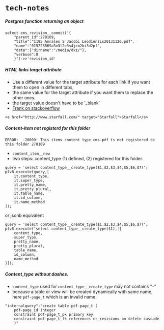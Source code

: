 # `tech-notes`

##### Postgres function returning an object
```
select cms_revision__commit('{
    "parent_id":278109,
    "title":"1195 Annales S Jacobi Leodiensis20131126.pdf",
    "name":"015223569a3n3l2e3s4jco2bi3d2pf",
    "data":{"dirname":"/media/dkz/"},
    "verbose":0
    }')->>'revision_id'
```

##### HTML links target attribute
- Use a different value for the target attribute for each link if you want them to open in different tabs, 
- the same value for the target attribute if you want them to replace the other ones.
- the target value doesn't have to be '_blank`
- [Frank on stackoverflow](https://stackoverflow.com/users/229535/frank)
```
<a href="http://www.starfall.com/" target="Starfall">Starfall</a>
```

##### Content-item not registerd for this folder
`ERROR:  -20000: This items content type cms-pdf is not registered to this folder 278109`
- `content_item__new`
- two steps: content_type (1) defined, (2) registered for this folder.
```
query = 'select content_type__create_type($1,$2,$3,$4,$5,$6,$7)';
plv8.execute(query,[
    it.content_type,
    it.super_type,
    it.pretty_name,
    it.pretty_plural,
    it.table_name,
    it.id_column,
    it.name_method
]);
```
or jsonb equivalent
```
query = 'select content_type__create_type($1,$2,$3,$4,$5,$6,$7)';
plv8.execute('select content_type__create_type($1),[{
    content_type,
    super_type,
    pretty_name,
    pretty_plural,
    table_name,
    id_column,
    name_method
}]);
```

##### Content_type without dashes.
- `content_type` used for `content_type__create_type` may not contains "-"
- because a table or view will be created dynamically with same name, here `pdf-page_t`
which is an invalid name.
```
"internalquery":"create table pdf-page_t (
    pdf-page_id integer 
    constraint pdf-page_t_pk primary key  
    constraint pdf-page_t_fk references cr_revisions on delete cascade
    )"
```

